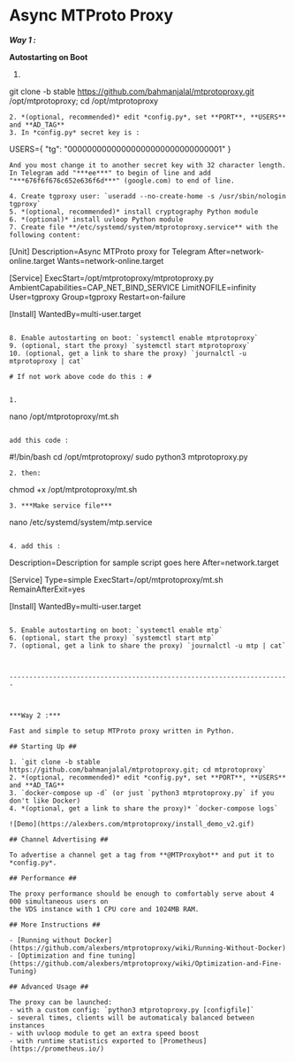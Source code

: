 # Async MTProto Proxy #
***Way 1 :***

**Autostarting on Boot**

1. ```
git clone -b stable https://github.com/bahmanjalal/mtprotoproxy.git /opt/mtprotoproxy; cd /opt/mtprotoproxy
```
2. *(optional, recommended)* edit *config.py*, set **PORT**, **USERS** and **AD_TAG**
3. In *config.py* secret key is :
```
USERS={
    "tg": "00000000000000000000000000000001"
}
```
And you most change it to another secret key with 32 character length. In Telegram add "***ee***" to begin of line and add "***676f6f676c652e636f6d***" (google.com) to end of line.

4. Create tgproxy user: `useradd --no-create-home -s /usr/sbin/nologin tgproxy`
5. *(optional, recommended)* install cryptography Python module
6. *(optional)* install uvloop Python module
7. Create file **/etc/systemd/system/mtprotoproxy.service** with the following content:

```
[Unit]
    Description=Async MTProto proxy for Telegram
    After=network-online.target
    Wants=network-online.target

[Service]
    ExecStart=/opt/mtprotoproxy/mtprotoproxy.py
    AmbientCapabilities=CAP_NET_BIND_SERVICE
    LimitNOFILE=infinity
    User=tgproxy
    Group=tgproxy
    Restart=on-failure

[Install]
    WantedBy=multi-user.target
```

8. Enable autostarting on boot: `systemctl enable mtprotoproxy`
9. (optional, start the proxy) `systemctl start mtprotoproxy`
10. (optional, get a link to share the proxy) `journalctl -u mtprotoproxy | cat`

# If not work above code do this : #


1.

```
nano /opt/mtprotoproxy/mt.sh
```

add this code :

```
#!/bin/bash
cd /opt/mtprotoproxy/
sudo python3 mtprotoproxy.py
```
2. then:
```
chmod +x /opt/mtprotoproxy/mt.sh
```
3. ***Make service file***
```
nano /etc/systemd/system/mtp.service
```

4. add this :

```
Description=Description for sample script goes here
After=network.target

[Service]
Type=simple
ExecStart=/opt/mtprotoproxy/mt.sh
RemainAfterExit=yes

[Install]
WantedBy=multi-user.target
```

5. Enable autostarting on boot: `systemctl enable mtp`
6. (optional, start the proxy) `systemctl start mtp`
7. (optional, get a link to share the proxy) `journalctl -u mtp | cat`
  
  
    
-----------------------------------------------------------------------
  
  
    
***Way 2 :***

Fast and simple to setup MTProto proxy written in Python.

## Starting Up ##
    
1. `git clone -b stable https://github.com/bahmanjalal/mtprotoproxy.git; cd mtprotoproxy`
2. *(optional, recommended)* edit *config.py*, set **PORT**, **USERS** and **AD_TAG**
3. `docker-compose up -d` (or just `python3 mtprotoproxy.py` if you don't like Docker)
4. *(optional, get a link to share the proxy)* `docker-compose logs`

![Demo](https://alexbers.com/mtprotoproxy/install_demo_v2.gif)

## Channel Advertising ##

To advertise a channel get a tag from **@MTProxybot** and put it to *config.py*.

## Performance ##

The proxy performance should be enough to comfortably serve about 4 000 simultaneous users on
the VDS instance with 1 CPU core and 1024MB RAM.

## More Instructions ##

- [Running without Docker](https://github.com/alexbers/mtprotoproxy/wiki/Running-Without-Docker)
- [Optimization and fine tuning](https://github.com/alexbers/mtprotoproxy/wiki/Optimization-and-Fine-Tuning)

## Advanced Usage ##

The proxy can be launched:
- with a custom config: `python3 mtprotoproxy.py [configfile]`
- several times, clients will be automaticaly balanced between instances
- with uvloop module to get an extra speed boost
- with runtime statistics exported to [Prometheus](https://prometheus.io/)
